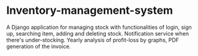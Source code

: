 # Inventory-management-system

A Django application for managing stock with functionalities of login, sign up, searching item, adding and deleting stock. Notification service when there's under-stocking. Yearly analysis of profit-loss by graphs, PDF generation of the invoice.
